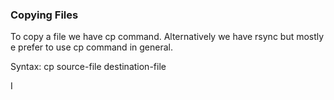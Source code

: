 ### Copying Files

To copy a file we have cp command. Alternatively we have rsync but mostly e prefer to use cp command in general.

Syntax: cp source-file destination-file

I 